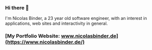 ### Hi there 👋

I'm Nicolas Binder, a 23 year old software engineer, with an interest in applications, web sites and interactivity in general. 

### [My Portfolio Website: www.nicolasbinder.de](https://www.nicolasbinder.de/)

<!--
**nicolasxbx/nicolasxbx** is a ✨ _special_ ✨ repository because its `README.md` (this file) appears on your GitHub profile.

Here are some ideas to get you started:

- 🔭 I’m currently working on ...
- 🌱 I’m currently learning ...
- 👯 I’m looking to collaborate on ...
- 🤔 I’m looking for help with ...
- 💬 Ask me about ...
- 📫 How to reach me: ...
- 😄 Pronouns: ...
- ⚡ Fun fact: ...

[![LinkedIn](https://img.shields.io/badge/linkedin-%230077B5.svg?style=for-the-badge&logo=linkedin&logoColor=white)](https://www.linkedin.com/in/dernicolasbinder/)
-->
